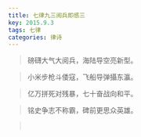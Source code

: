```yaml
---
title: 七律九三阅兵即感三
key: 2015.9.3
tags: 七律
categories: 律诗
---
```


<blockquote class="blockquote-center">磅礴大气大阅兵，海陆导空亮新型。
</blockquote>
<blockquote class="blockquote-center">小米步枪斗倭寇，飞船导弹攝东瀛。
</blockquote>
<blockquote class="blockquote-center">亿万拼死对残暴，七十奋战向和平。
</blockquote>
<blockquote class="blockquote-center">铭史争志不称霸，碑前更思众英雄。
</blockquote>
<blockquote class="blockquote-center"></br>
</blockquote>
